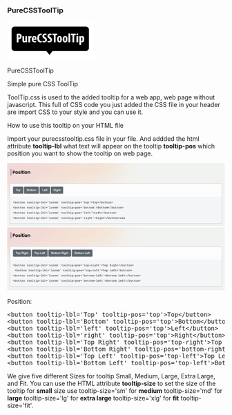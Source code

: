 ### PureCSSToolTip

<img src='https://raw.githubusercontent.com/iamsgokul/pureCSSToolTip/main/images/PureCSSToolTip.svg' style="width:200px;"/>

PureCSSToolTip

Simple pure CSS ToolTip

ToolTip.css is used to the added tooltip for a web app, web page without javascript. This full of CSS code you just added the CSS file in your header are import CSS to your style and you can use it.

How to use this tooltip on your HTML file

Import your purecsstooltip.css file in your file. And addded the html attribute <b>tooltip-lbl</b> what text will appear on the tooltip <b>tooltip-pos</b> which position you want to show the tooltip on web page.

<img src='https://raw.githubusercontent.com/iamsgokul/pureCSSToolTip/main/images/tool-tip.gif'/>

<img src='https://raw.githubusercontent.com/iamsgokul/pureCSSToolTip/main/images/tooltip-position.gif'/>

Position:

<pre>
&lt;button tooltip-lbl=&#039;Top&#039; tooltip-pos=&#039;top&#039;&gt;Top&lt;/button&gt;
&lt;button tooltip-lbl=&#039;Bottom&#039; tooltip-pos=&#039;top&#039;&gt;Bottom&lt;/button&gt;
&lt;button tooltip-lbl=&#039;left&#039; tooltip-pos=&#039;top&#039;&gt;Left&lt;/button&gt;
&lt;button tooltip-lbl=&#039;right&#039; tooltip-pos=&#039;top&#039;&gt;Right&lt;/button&gt;
&lt;button tooltip-lbl=&#039;Top Right&#039; tooltip-pos=&#039;top-right&#039;&gt;Top Right&lt;/button&gt;
&lt;button tooltip-lbl=&#039;Bottom Right&#039; tooltip-pos=&#039;bottom-right&#039;&gt;Bottom Right&lt;/button&gt;
&lt;button tooltip-lbl=&#039;Top Left&#039; tooltip-pos=&#039;top-left&#039;&gt;Top Left&lt;/button&gt;
&lt;button tooltip-lbl=&#039;Bottom Left&#039; tooltip-pos=&#039;top-left&#039;&gt;Bottom Left&lt;/button&gt;
</pre>

We give five different Sizes for tooltip Small, Medium, Large, Extra Large, and Fit. You can use the HTML attribute <b>tooltip-size</b> to set the size of the tooltip for <b>small</b> size use tooltip-size='sm' for <b>medium</b> tooltip-size='md' for <b>large</b> tooltip-size='lg' for <b>extra large</b> tooltip-size='xlg' for <b>fit</b> tooltip-size='fit'.